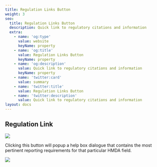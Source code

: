 ```yaml
---
title: Regulation Links Button
weight: 3
seo:
  title: Regulation Links Button
  description: Quick link to regulatory citations and information
  extra:
    - name: 'og:type'
      value: website
      keyName: property
    - name: 'og:title'
      value: Regulation Links Button
      keyName: property
    - name: 'og:description'
      value: Quick link to regulatory citations and information
      keyName: property
    - name: 'twitter:card'
      value: summary
    - name: 'twitter:title'
      value: Regulation Links Button
    - name: 'twitter:description'
      value: Quick link to regulatory citations and information
layout: docs
---
```

## Regulation Link  

![](/images/Quick%20Help%20Icon.png)

Clicking this button will popup a help box dialogue that contains the most pertinent reporting requirements for that particular HMDA field.

![](/images/Quick%20Help.gif)
